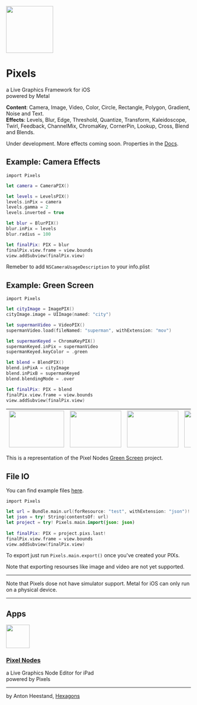<img src="https://github.com/anton-hexagons/pixels/raw/master/Assets/pixels_logo_1k_bg.png" width="128"/>

# Pixels
a Live Graphics Framework for iOS<br>
powered by Metal

<b>Content</b>: Camera, Image, Video, Color, Circle, Rectangle, Polygon, Gradient, Noise and Text.
<br>
<b>Effects</b>: Levels, Blur, Edge, Threshold, Quantize, Transform, Kaleidoscope, Twirl, Feedback, ChannelMix, ChromaKey, CornerPin, Lookup, Cross, Blend and Blends.

Under development. More effects coming soon. Properties in the [Docs](https://github.com/anton-hexagons/pixels/blob/master/DOCS.md).


## Example: Camera Effects

`import Pixels`

~~~~swift
let camera = CameraPIX()

let levels = LevelsPIX()
levels.inPix = camera
levels.gamma = 2
levels.inverted = true

let blur = BlurPIX()
blur.inPix = levels
blur.radius = 100

let finalPix: PIX = blur
finalPix.view.frame = view.bounds
view.addSubview(finalPix.view)
~~~~ 

Remeber to add `NSCameraUsageDescription` to your info.plist

## Example: Green Screen

`import Pixels`

~~~~swift
let cityImage = ImagePIX()
cityImage.image = UIImage(named: "city")

let supermanVideo = VideoPIX()
supermanVideo.load(fileNamed: "superman", withExtension: "mov")

let supermanKeyed = ChromaKeyPIX()
supermanKeyed.inPix = supermanVideo
supermanKeyed.keyColor = .green

let blend = BlendPIX()
blend.inPixA = cityImage
blend.inPixB = supermanKeyed
blend.blendingMode = .over

let finalPix: PIX = blend
finalPix.view.frame = view.bounds
view.addSubview(finalPix.view)
~~~~ 

| <img src="https://github.com/anton-hexagons/pixels/raw/master/Assets/Renders/Pixels-GreenScreen-1.png" width="150" height="100"/> | <img src="https://github.com/anton-hexagons/pixels/raw/master/Assets/Renders/Pixels-GreenScreen-2.png" width="140" height="100"/> | <img src="https://github.com/anton-hexagons/pixels/raw/master/Assets/Renders/Pixels-GreenScreen-3.png" width="140" height="100"/> | <img src="https://github.com/anton-hexagons/pixels/raw/master/Assets/Renders/Pixels-GreenScreen-4.png" width="150" height="100"/> |
| --- | --- | --- | --- |

This is a representation of the Pixel Nodes [Green Screen](http://pixelnodes.net/pixelshare/project/?id=3E292943-194A-426B-A624-BAAF423D17C1) project.

## File IO

You can find example files [here](https://github.com/anton-hexagons/Pixels/tree/master/Assets/Examples).

`import Pixels`

~~~~swift
let url = Bundle.main.url(forResource: "test", withExtension: "json")!
let json = try! String(contentsOf: url)
let project = try! Pixels.main.import(json: json)
    
let finalPix: PIX = project.pixs.last!
finalPix.view.frame = view.bounds
view.addSubview(finalPix.view)
~~~~ 

To export just run `Pixels.main.export()` once you've created your PIXs.

Note that exporting resourses like image and video are not yet supported.

--- 

Note that Pixels dose not have simulator support. Metal for iOS can only run on a physical device.

---

## Apps

<img src="http://pixelnodes.net/assets/pixelnodes-logo.png" width="64"/>

### [Pixel Nodes](http://pixelnodes.net/)

a Live Graphics Node Editor for iPad<br>
powered by Pixels<br>

---

by Anton Heestand, [Hexagons](http://hexagons.se/)
